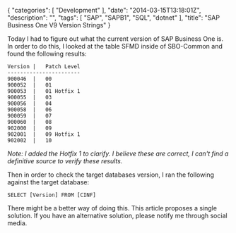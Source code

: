 {
    "categories": [ "Development" ],
    "date": "2014-03-15T13:18:01Z",
    "description": "",
    "tags": [ "SAP", "SAPB1", "SQL", "dotnet" ],
    "title": "SAP Business One V9 Version Strings"
}

Today I had to figure out what the current version of SAP Business One is. In order to do this, I looked at the table SFMD inside of SBO-Common and found the following results<!--more-->:

	Version	|	Patch Level
    -----------------------
	900046	|	00
	900052	|	01
	900053	|	01 Hotfix 1
	900055	|	03
	900056	|	04
	900058	|	06
	900059	|	07
	900060	|	08
	902000	|	09
	902001	|	09 Hotfix 1
	902002	|	10

*Note: I added the Hotfix 1 to clarify. I believe these are correct, I can't find a definitive source to verify these results.*

Then in order to check the target databases version, I ran the following against the target database:

    SELECT [Version] FROM [CINF]

There might be a better way of doing this. This article proposes a single solution. If you have an alternative solution, please notify me through social media.